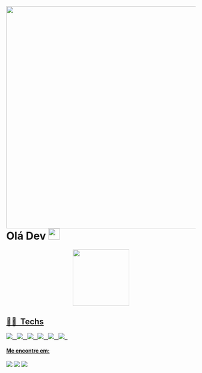<img align="right" height="590px" src="https://raw.githubusercontent.com/gist/weesduarte/6db2b70fa4d3491dd414f6f0c9760e88/raw/dd52d8f0d245a0a5ba5ef85db55cfe603db1f68a/githubcard.svg">

<h1 align="left">Olá Dev <img src="https://raw.githubusercontent.com/kaueMarques/kaueMarques/master/hi.gif" width="30px"></h1>

<div align="center">
  <a href="https://www.linkedin.com/in/weslleyduarte/">
  <img height="150em" src="https://github-readme-stats.vercel.app/api/top-langs/?username=weesduarte&layout=compact&langs_count=7&theme=dracula"/>
</div>

 ## 👨‍💻 &nbsp;Techs
  <img src="https://img.shields.io/badge/-HTML-05122A?style=flat&logo=HTML5"> &nbsp;
  <img src="https://img.shields.io/badge/-CSS-05122A?style=flat&logo=CSS3"> &nbsp;
  <img src="https://img.shields.io/badge/-JavaScript-05122A?style=flat&logo=javascript"> &nbsp;
  <img src="https://img.shields.io/badge/-Git-05122A?style=flat&logo=git"> &nbsp;
  <img src="https://img.shields.io/badge/-React-05122A?style=flat&logo=react"> &nbsp;
  <img src="https://img.shields.io/badge/-Flutter-05122A?style=flat&logo=flutter"> &nbsp;

  <div>
  <h4>Me encontre em:</h4>
  <a href="https://instagram.com/w_duart3" target="_blank"><img src="https://img.shields.io/badge/-Instagram-%23E4405F?style=for-the-badge&logo=instagram&logoColor=white" target="_blank"></a>
  <a href = "mailto:weslleymd00@gmail.com"><img src="https://img.shields.io/badge/-Gmail-%23333?style=for-the-badge&logo=gmail&logoColor=white" target="_blank"></a>
  <a href="https://www.linkedin.com/in/weslleyduarte/" target="_blank"><img src="https://img.shields.io/badge/-LinkedIn-%230077B5?style=for-the-badge&logo=linkedin&logoColor=white" target="_blank"></a> 
  </div>

